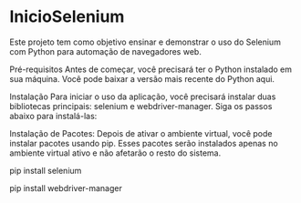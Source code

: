# InicioSelenium
Este projeto tem como objetivo ensinar e demonstrar o uso do Selenium com Python para automação de navegadores web.

Pré-requisitos
Antes de começar, você precisará ter o Python instalado em sua máquina. Você pode baixar a versão mais recente do Python aqui.

Instalação
Para iniciar o uso da aplicação, você precisará instalar duas bibliotecas principais: selenium e webdriver-manager. Siga os passos abaixo para instalá-las:

Instalação de Pacotes:
Depois de ativar o ambiente virtual, você pode instalar pacotes usando pip. Esses pacotes serão instalados apenas no ambiente virtual ativo e não afetarão o resto do sistema.




pip install selenium 


pip install webdriver-manager
